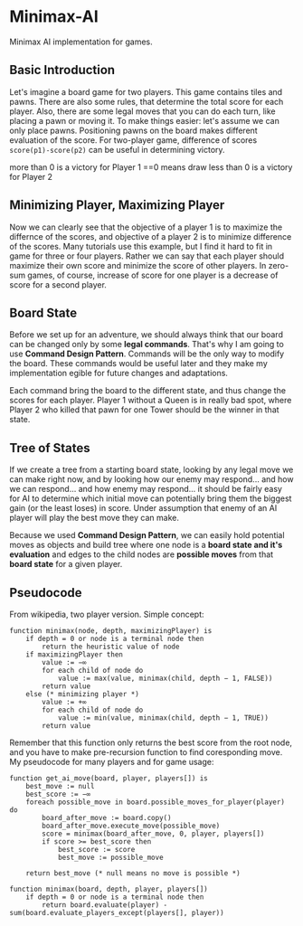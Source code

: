 # Minimax-AI

Minimax AI implementation for games.

## Basic Introduction
Let's imagine a board game for two players. This game contains tiles and pawns. There are also some rules, that determine the total score for each player.
Also, there are some legal moves that you can do each turn, like placing a pawn or moving it. To make things easier: let's assume we can only place pawns.
Positioning pawns on the board makes different evaluation of the score. For two-player game, difference of scores `score(p1)-score(p2)` can be useful in determining victory.

more than 0 is a victory for Player 1
==0 means draw
less than 0 is a victory for Player 2

## Minimizing Player, Maximizing Player

Now we can clearly see that the objective of a player 1 is to maximize the differnce of the scores, and objective of a player 2 is to minimize difference of the scores. Many tutorials use this example, but I find it hard to fit in game for three or four players. Rather we can say that each player should maximize their own score and minimize the score of other players. In zero-sum games, of course, increase of score for one player is a decrease of score for a second player.

## Board State

Before we set up for an adventure, we should always think that our board can be changed only by some **legal commands**. That's why I am going to use **Command Design Pattern**. Commands will be the only way to modify the board. These commands would be useful later and they make my implementation egible for future changes and adaptations.

Each command bring the board to the different state, and thus change the scores for each player. 
Player 1 without a Queen is in really bad spot, where Player 2 who killed that pawn for one Tower should be the winner in that state.

## Tree of States

If we create a tree from a starting board state, looking by any legal move we can make right now, and by looking how our enemy may respond... and how we can respond... and how enemy may respond... it should be fairly easy for AI to determine which initial move can potentially bring them the biggest gain (or the least loses) in score. Under assumption that enemy of an AI player will play the best move they can make. 

Because we used **Command Design Pattern**, we can easily hold potential moves as objects and build tree where one node is a **board state and it's evaluation** and edges to the child nodes are **possible moves** from that **board state** for a given player.

## Pseudocode

From wikipedia, two player version. Simple concept:

```
function minimax(node, depth, maximizingPlayer) is
    if depth = 0 or node is a terminal node then
        return the heuristic value of node
    if maximizingPlayer then
        value := −∞
        for each child of node do
            value := max(value, minimax(child, depth − 1, FALSE))
        return value
    else (* minimizing player *)
        value := +∞
        for each child of node do
            value := min(value, minimax(child, depth − 1, TRUE))
        return value
```
Remember that this function only returns the best score from the root node, and you have to make pre-recursion function to find coresponding move.
My pseudocode for many players and for game usage:
```
function get_ai_move(board, player, players[]) is
    best_move := null
    best_score := −∞
    foreach possible_move in board.possible_moves_for_player(player) do
        board_after_move := board.copy()
        board_after_move.execute_move(possible_move)
        score = minimax(board_after_move, 0, player, players[])
        if score >= best_score then
            best_score := score
            best_move := possible_move
            
    return best_move (* null means no move is possible *)
    
function minimax(board, depth, player, players[])
    if depth = 0 or node is a terminal node then
        return board.evaluate(player) - sum(board.evaluate_players_except(players[], player))
        
    
```
        
